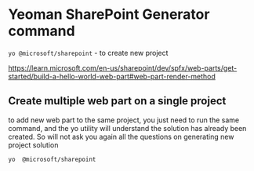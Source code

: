 # Yeoman SharePoint Generator command

`yo @microsoft/sharepoint` - to create new project

https://learn.microsoft.com/en-us/sharepoint/dev/spfx/web-parts/get-started/build-a-hello-world-web-part#web-part-render-method

## Create multiple web part on a single project

to add new web part to the same project, you just need to run the same command, and the yo utility will understand the solution has already been created. So will not ask you again all the questions on generating new project solution

`yo  @microsoft/sharepoint`
